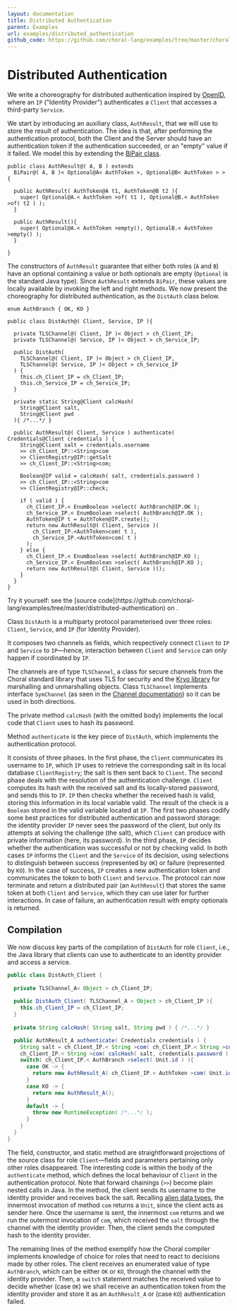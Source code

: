 ```yaml
---
layout: documentation
title: Distributed Authentication
parent: Examples
url: examples/distributed_authentication
github_code: https://github.com/choral-lang/examples/tree/master/choral/distributed-authentication
---
```


# Distributed Authentication

We write a choreography for distributed authentication inspired by [OpenID](https://openid.net/), where an `IP` ("Identity Provider") authenticates a `Client` that accesses a third-party `Service`. 

We start by introducing an auxiliary class, `AuthResult`, that we will use to store the result of
authentication. The idea is that, after performing the authentication protocol, both the Client and the Server should have an authentication token if the authentication succeeded, or an "empty" value if it failed. We model this by extending the [BiPair class](/documentation/basics/bipair.html).

```choral
public class AuthResult@( A, B ) extends 
  BiPair@( A, B )< Optional@A< AuthToken >, Optional@B< AuthToken > > { 
  
  public AuthResult( AuthToken@A t1, AuthToken@B t2 ){ 
    super( Optional@A.< AuthToken >of( t1 ), Optional@B.< AuthToken >of( t2 ) ); 
  } 
  
  public AuthResult(){ 
    super( Optional@A.< AuthToken >empty(), OptionalB.< AuthToken >empty() ); 
  }

}
```

The constructors of `AuthResult` guarantee that either both roles (`A` and `B`) have an optional containing a value or both optionals are empty (`Optional` is the standard Java type). Since `AuthResult` extends `BiPair`, these values are locally available by invoking the left and right methods. We now present the choreography for distributed authentication, as the `DistAuth` class below.

```choral
enum AuthBranch { OK, KO }

public class DistAuth@( Client, Service, IP ){
  
  private TLSChannel@( Client, IP )< Object > ch_Client_IP; 
  private TLSChannel@( Service, IP )< Object > ch_Service_IP; 
  
  public DistAuth( 
    TLSChannel@( Client, IP )< Object > ch_Client_IP,
    TLSChannel@( Service, IP )< Object > ch_Service_IP
  ) { 
    this.ch_Client_IP = ch_Client_IP; 
    this.ch_Service_IP = ch_Service_IP; 
  }

  private static String@Client calcHash( 
    String@Client salt, 
    String@Client pwd 
  ){ /*...*/ }
  
  public AuthResult@( Client, Service ) authenticate( Credentials@Client credentials ) { 
    String@Client salt = credentials.username
    >> ch_Client_IP::<String>com 
    >> ClientRegistry@IP::getSalt 
    >> ch_Client_IP::<String>com; 

    Boolean@IP valid = calcHash( salt, credentials.password )
    >> ch_Client_IP::<String>com 
    >> ClientRegistry@IP::check; 

    if ( valid ) {
      ch_Client_IP.< EnumBoolean >select( AuthBranch@IP.OK );
      ch_Service_IP.< EnumBoolean >select( AuthBranch@IP.OK );
      AuthToken@IP t = AuthToken@IP.create();
      return new AuthResult@( Client, Service )( 
        ch_Client_IP.<AuthToken>com( t ), 
        ch_Service_IP.<AuthToken>com( t )
      );
    } else {
      ch_Client_IP.< EnumBoolean >select( AuthBranch@IP.KO );
      ch_Service_IP.< EnumBoolean >select( AuthBranch@IP.KO );
      return new AuthResult@( Client, Service )();
    }
  }
}
```

<p class="text-center text-monospace">
Try it yourself: see the [source code](https://github.com/choral-lang/examples/tree/master/distributed-authentication) on <i class="fab fa-github"></i>.
</p>

Class `DistAuth` is a multiparty protocol parameterised over three roles: `Client`, `Service`, and `IP` (for Identity Provider). 

It composes two channels as fields, which respectively connect `Client` to `IP` and `Service` to `IP`&mdash;hence, interaction between `Client` and `Service` can only happen if coordinated by `IP`. 

The channels are of type `TLSChannel`, a class for secure channels from the Choral standard library that uses TLS for security and the [Kryo library](https://github.com/EsotericSoftware/kryo) for marshalling and unmarshalling objects. 
Class `TLSChannel` implements interface `SymChannel` (as seen in the [Channel documentation](/documentation/basics/channels.html)) so it can be used in both directions. 

The private method `calcHash` (with the omitted body) implements the local code that `Client` uses to hash its password.

Method `authenticate` is the key piece of `DistAuth`, which implements the authentication protocol. 

It consists of three phases. In the first phase, the `Client` communicates its username to `IP`, which `IP` uses to retrieve the corresponding salt in its local database `ClientRegistry`; the salt is then sent back to `Client`. 
The second phase deals with the resolution of the authentication challenge. `Client` computes its hash with the received salt and its locally-stored password, and sends this to `IP`. `IP` then checks whether the received hash is valid, storing this information in its local variable valid. The result of the check is a `Boolean` stored in the valid variable located at `IP`. The first two phases codify some best practices for distributed authentication and password storage: the identity provider `IP` never sees the password of the client, but only its attempts at solving the challenge (the salt), which `Client` can produce with private information (here, its password). In the third phase, `IP` decides whether the authentication was successful or not by checking valid. In both cases `IP` informs the `Client` and the `Service` of its decision, using selections to distinguish between success (represented by `OK`) or failure (represented by `KO`). In the case of success, `IP` creates a new authentication token and communicates the token to both `Client` and `Service`. The protocol can now terminate and return a distributed pair (an `AuthResult`) that stores the same token at both `Client` and `Service`, which they can use later for further interactions. In case of failure, an authentication result with empty optionals is returned.

## Compilation

We now discuss key parts of the compilation of `DistAuth` for role `Client`, i.e., the Java library that clients can use to authenticate to an identity provider and access a service.

```java
public class DistAuth_Client {
  
  private TLSChannel_A< Object > ch_Client_IP;
  
  public DistAuth_Client( TLSChannel_A < Object > ch_Client_IP ){ 
    this.ch_Client_IP = ch_Client_IP; 
  }
  
  private String calcHash( String salt, String pwd ) { /*...*/ }

  public AuthResult_A authenticate( Credentials credentials ) {
    String salt = ch_Client_IP.< String >com( ch_Client_IP.< String >com( credentials.username ) );
    ch_Client_IP.< String >com( calcHash( salt, credentials.password ) );
    switch( ch_Client_IP.< AuthBranch >select( Unit.id ) ){ 
      case OK -> { 
        return new AuthResult_A( ch_Client_IP.< AuthToken >com( Unit.id ), Unit.id );
      } 
      case KO -> { 
        return new AuthResult_A();
      }
      default -> { 
        throw new RuntimeException( /*...*/ ); 
      }
    }
  }
}
```

The field, constructor, and static method are straightforward projections of the source class for role `Client`&mdash;fields and parameters pertaining only other roles disappeared. The interesting code is within the body of the `authenticate` method, which defines the local behaviour of `Client` in the authentication protocol. 
Note that forward chainings (`>>`) become plain nested calls in Java. 
In the method, the client sends its username to the identity provider and receives back the salt. Recalling [alien data types](/documentation/basics/interaction.html#alien-data-types), the innermost invocation of method `com` returns a `Unit`, since the client acts as sender here. Once the username is sent, the innermost `com` returns and we run the outermost invocation of `com`, which received the `salt` through the channel with the identity provider. Then, the client sends the computed hash to the identity provider.

The remaining lines of the method exemplify how the Choral compiler implements knowledge of choice for roles that need to react to decisions made by other roles. The client receives an enumerated value of type `AuthBranch`, which can be either `OK` or `KO`, through the channel with the identity provider. Then, a `switch` statement matches the received value to decide whether (case `OK`) we shall receive an authentication token from the identity provider and store it as an `AuthResult_A` or (case `KO`) authentication failed.